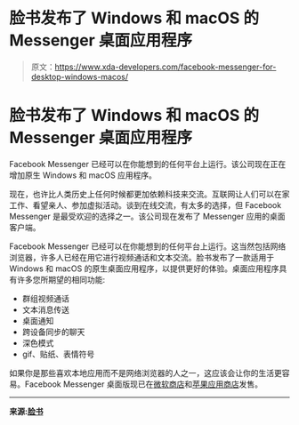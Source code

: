 # 脸书发布了 Windows 和 macOS 的 Messenger 桌面应用程序

> 原文：<https://www.xda-developers.com/facebook-messenger-for-desktop-windows-macos/>

# 脸书发布了 Windows 和 macOS 的 Messenger 桌面应用程序

Facebook Messenger 已经可以在你能想到的任何平台上运行。该公司现在正在增加原生 Windows 和 macOS 应用程序。

现在，也许比人类历史上任何时候都更加依赖科技来交流。互联网让人们可以在家工作、看望亲人、参加虚拟活动。谈到在线交流，有太多的选择，但 Facebook Messenger 是最受欢迎的选择之一。该公司现在发布了 Messenger 应用的桌面客户端。

Facebook Messenger 已经可以在你能想到的任何平台上运行。这当然包括网络浏览器，许多人已经在用它进行视频通话和文本交流。脸书发布了一款适用于 Windows 和 macOS 的原生桌面应用程序，以提供更好的体验。桌面应用程序具有许多您所期望的相同功能:

*   群组视频通话
*   文本消息传送
*   桌面通知
*   跨设备同步的聊天
*   深色模式
*   gif、贴纸、表情符号

如果你是那些喜欢本地应用而不是网络浏览器的人之一，这应该会让你的生活更容易。Facebook Messenger 桌面版现已在[微软商店](https://www.microsoft.com/en-us/p/messenger/9wzdncrf0083)和[苹果应用商店](https://apps.apple.com/us/app/messenger/id1480068668)发售。

* * *

**来源:[脸书](https://about.fb.com/news/2020/04/messenger-desktop-app/)**